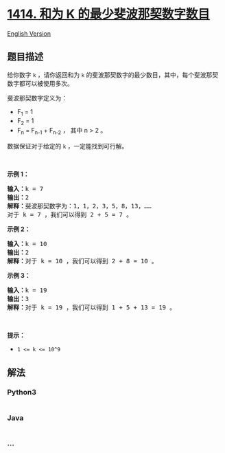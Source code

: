# [1414. 和为 K 的最少斐波那契数字数目](https://leetcode-cn.com/problems/find-the-minimum-number-of-fibonacci-numbers-whose-sum-is-k)

[English Version](/solution/1400-1499/1414.Find%20the%20Minimum%20Number%20of%20Fibonacci%20Numbers%20Whose%20Sum%20Is%20K/README_EN.md)

## 题目描述

<!-- 这里写题目描述 -->

<p>给你数字 <code>k</code>&nbsp;，请你返回和为&nbsp;<code>k</code>&nbsp;的斐波那契数字的最少数目，其中，每个斐波那契数字都可以被使用多次。</p>

<p>斐波那契数字定义为：</p>

<ul>
	<li>F<sub>1</sub> = 1</li>
	<li>F<sub>2</sub> = 1</li>
	<li>F<sub>n</sub> = F<sub>n-1</sub> + F<sub>n-2</sub>&nbsp;， 其中 n &gt; 2 。</li>
</ul>

<p>数据保证对于给定的 <code>k</code>&nbsp;，一定能找到可行解。</p>

<p>&nbsp;</p>

<p><strong>示例 1：</strong></p>

<pre><strong>输入：</strong>k = 7
<strong>输出：</strong>2 
<strong>解释：</strong>斐波那契数字为：1，1，2，3，5，8，13，&hellip;&hellip;
对于 k = 7 ，我们可以得到 2 + 5 = 7 。</pre>

<p><strong>示例 2：</strong></p>

<pre><strong>输入：</strong>k = 10
<strong>输出：</strong>2 
<strong>解释：</strong>对于 k = 10 ，我们可以得到 2 + 8 = 10 。
</pre>

<p><strong>示例 3：</strong></p>

<pre><strong>输入：</strong>k = 19
<strong>输出：</strong>3 
<strong>解释：</strong>对于 k = 19 ，我们可以得到 1 + 5 + 13 = 19 。
</pre>

<p>&nbsp;</p>

<p><strong>提示：</strong></p>

<ul>
	<li><code>1 &lt;= k &lt;= 10^9</code></li>
</ul>


## 解法

<!-- 这里可写通用的实现逻辑 -->

<!-- tabs:start -->

### **Python3**

<!-- 这里可写当前语言的特殊实现逻辑 -->

```python

```

### **Java**

<!-- 这里可写当前语言的特殊实现逻辑 -->

```java

```

### **...**

```

```

<!-- tabs:end -->
